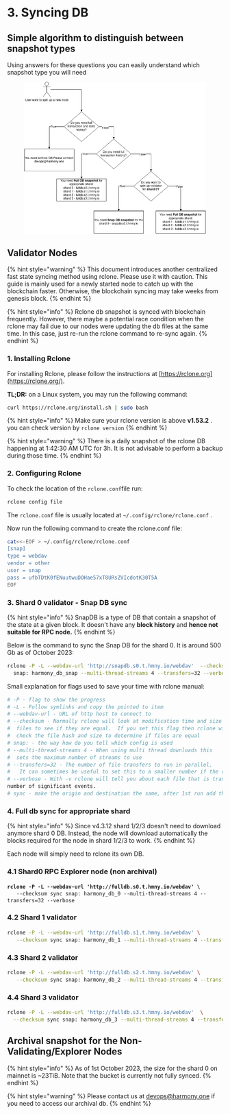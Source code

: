 # 3. Syncing DB

## Simple algorithm to distinguish between snapshot types

Using answers for these questions you can easily understand which snapshot type you will need

<figure><img src="../../../.gitbook/assets/DB_types_harmony.drawio.png" alt=""><figcaption></figcaption></figure>

## Validator Nodes

{% hint style="warning" %}
This document introduces another centralized fast state syncing method using rclone. Please use it with caution. This guide is mainly used for a newly started node to catch up with the blockchain faster. Otherwise, the blockchain syncing may take weeks from genesis block.
{% endhint %}

{% hint style="info" %}
Rclone db snapshot is synced with blockchain frequently. However, there maybe a potential race condition when the rclone may fail due to our nodes were updating the db files at the same time. In this case, just re-run the rclone command to re-sync again.
{% endhint %}

### 1. Installing Rclone

For installing Rclone, please follow the instructions at [https://rclone.org](https://rclone.org/).

**TL;DR:** on a Linux system, you may run the following command:

```bash
curl https://rclone.org/install.sh | sudo bash
```

{% hint style="info" %}
Make sure your rclone version is above **v1.53.2** . you can check version by `rclone version`
{% endhint %}

{% hint style="warning" %}
There is a daily snapshot of the rclone DB happening at 1:42:30 AM UTC for 3h. It is not advisable to perform a backup during those time.
{% endhint %}

### 2. Configuring Rclone

To check the location of the `rclone.conf`file run:

```bash
rclone config file
```

The `rclone.conf` file is usually located at `~/.config/rclone/rclone.conf` .

Now run the following command to create the rclone.conf file:

```bash
cat<<-EOF > ~/.config/rclone/rclone.conf
[snap]
type = webdav
vendor = other
user = snap
pass = ufbTDtK0fENuutwuDOHae57xT8URsZVIcdotK30T5A
EOF
```

### 3. Shard 0 validator - Snap DB sync

{% hint style="info" %}
SnapDB is a type of DB that contain a snapshot of the state at a given block. It doesn't have any **block history** and **hence not suitable for RPC node.**
{% endhint %}

Below is the command to sync the Snap DB for the shard 0. It is around 500 Gb as of October 2023:

```bash
rclone -P -L --webdav-url 'http://snapdb.s0.t.hmny.io/webdav'  --checksum sync \
  snap: harmony_db_snap --multi-thread-streams 4 --transfers=32 --verbose
```

Small explanation for flags used to save your time with rclone manual: &#x20;

```bash
# -P - flag to show the progress
# -L - Follow symlinks and copy the pointed to item
# --webdav-url - URL of http host to connect to
# --checksum - Normally rclone will look at modification time and size of 
#  files to see if they are equal.  If you set this flag then rclone will 
#  check the file hash and size to determine if files are equal
# snap: - the way how do you tell which config is used 
# --multi-thread-streams 4 - When using multi thread downloads this 
#  sets the maximum number of streams to use
# --transfers=32 - The number of file transfers to run in parallel.
#   It can sometimes be useful to set this to a smaller number if the remote is giving a lot of timeouts or bigger if you have lots of bandwidth and a fast remote.
# --verbose - With -v rclone will tell you about each file that is transferred and a small 
number of significant events.
# sync - make the origin and destination the same, after 1st run add the deltas
```

### 4. Full db sync for appropriate shard &#x20;

{% hint style="info" %}
Since v4.3.12 shard 1/2/3 doesn't need to download anymore shard 0 DB. Instead, the node will download automatically the blocks required for the node in shard 1/2/3 to work.
{% endhint %}

Each node will simply need to rclone its own DB.

### 4.1 Shard0 RPC Explorer node (non archival)

<pre class="language-bash"><code class="lang-bash"><strong>rclone -P -L --webdav-url 'http://fulldb.s0.t.hmny.io/webdav' \
</strong>   --checksum sync snap: harmony_db_0 --multi-thread-streams 4 --transfers=32 --verbose 
</code></pre>

### 4.2 Shard 1 validator

```bash
rclone -P -L --webdav-url 'http://fulldb.s1.t.hmny.io/webdav' \
   --checksum sync snap: harmony_db_1 --multi-thread-streams 4 --transfers=32 --verbose 
```

### 4.3 Shard 2 validator

```bash
rclone -P -L --webdav-url 'http://fulldb.s2.t.hmny.io/webdav' \
   --checksum sync snap: harmony_db_2 --multi-thread-streams 4 --transfers=32 --verbose
```

### 4.4 Shard 3 validator

```bash
rclone -P -L --webdav-url 'http://fulldb.s3.t.hmny.io/webdav'  \
  --checksum sync snap: harmony_db_3 --multi-thread-streams 4 --transfers=32 --verbose 
```

## Archival snapshot for the Non-Validating/Explorer Nodes

{% hint style="info" %}
As of 1st October 2023, the size for the shard 0 on mainnet is \~23TiB. Note that the bucket is currently not fully synced.
{% endhint %}

{% hint style="warning" %}
Please contact us at [devops@harmony.one](mailto:devops@harmony.one) if you need to access our archival db.
{% endhint %}

